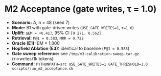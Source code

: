 # M2 Acceptance (gate writes, τ = 1.0)

- **Scenario:** A, n = 48 (seed 7)
- **Mode:** B1 with gate-driven writes (`USE_GATE_WRITES=1`, `τ=1.0`)
- **Uplift:** `ΔEM = +0.417`, 95% CI `[0.271, 0.562]`
- **Retrieval:** `P@1 = 0.583`, `MRR = 0.722`
- **Oracle (E1):** EM = 1.000
- **Hopfield Ablation (E3):** identical to baseline (`P@1 = 0.583`)
- **Gate sweep reference:** see `/tmp/m3-calibration-sweep.tar.gz` (τ→writes/1k tokens)
- **Command:** `PYTHONPATH=src USE_GATE_WRITES=1 GATE_THRESHOLD=1.0 scripts/run_m2_acceptance.sh`
